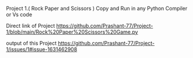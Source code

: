 Project 1.( Rock Paper and Scissors )
Copy and Run in any Python Compiler or Vs code


Direct link of Project 
https://github.com/Prashant-77/Project-1/blob/main/Rock%20Paper%20Scissors%20Game.py

output of this Project
 https://github.com/Prashant-77/Project-1/issues/1#issue-1631462908
